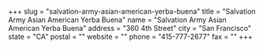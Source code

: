 +++
slug = "salvation-army-asian-american-yerba-buena"
title = "Salvation Army Asian American Yerba Buena"
name = "Salvation Army Asian American Yerba Buena"
address = "360 4th Street"
city = "San Francisco"
state = "CA"
postal = ""
website = ""
phone = "415-777-2677"
fax = ""
+++
